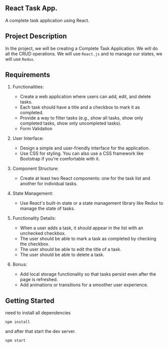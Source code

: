 ## React Task App.

A complete task application using React.

## Project Description

In the project, we will be creating a Complete Task Application. We will do all the CRUD operations. We will use `React.js` and to manage our states, we will use `Redux`.

## Requirements

1. Functionalities:
   - Create a web application where users can add, edit, and delete tasks.
   - Each task should have a title and a checkbox to mark it as completed.
   - Provide a way to filter tasks (e.g., show all tasks, show only completed tasks, show only uncompleted tasks).
   - Form Validation

2. User Interface:
   - Design a simple and user-friendly interface for the application.
   - Use CSS for styling. You can also use a CSS framework like Bootstrap if you're comfortable with it.

3. Component Structure:
   - Create at least two React components: one for the task list and another for individual tasks.

4. State Management:
   - Use React's built-in state or a state management library like Redux to manage the state of tasks.

5. Functionality Details:
   - When a user adds a task, it should appear in the list with an unchecked checkbox.
   - The user should be able to mark a task as completed by checking the checkbox.
   - The user should be able to edit the title of a task.
   - The user should be able to delete a task.

6. Bonus:
   - Add local storage functionality so that tasks persist even after the page is refreshed.
   - Add animations or transitions for a smoother user experience.

## Getting Started

need to install all dependencies

```shell
npm install
```

and after that start the dev server.

```shell
npm start
```


